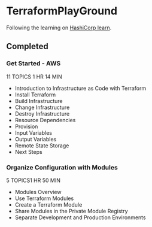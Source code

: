 # TerraformPlayGround

Following the learning on [HashiCorp learn](https://learn.hashicorp.com/terraform?track=getting-started#getting-started).


## Completed

### Get Started - AWS

11 TOPICS 1 HR 14 MIN
- Introduction to Infrastructure as Code with Terraform
- Install Terraform
- Build Infrastructure
- Change Infrastructure
- Destroy Infrastructure
- Resource Dependencies
- Provision
- Input Variables
- Output Variables
- Remote State Storage
- Next Steps

### Organize Configuration with Modules

5 TOPICS1 HR 50 MIN

- Modules Overview
- Use Terraform Modules
- Create a Terraform Module
- Share Modules in the Private Module Registry
- Separate Development and Production Environments